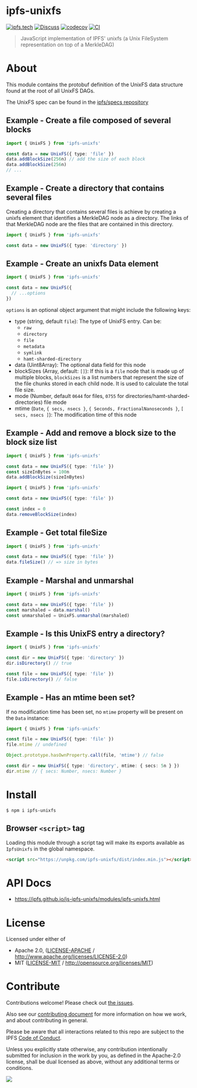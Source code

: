 # ipfs-unixfs

[![ipfs.tech](https://img.shields.io/badge/project-IPFS-blue.svg?style=flat-square)](https://ipfs.tech)
[![Discuss](https://img.shields.io/discourse/https/discuss.ipfs.tech/posts.svg?style=flat-square)](https://discuss.ipfs.tech)
[![codecov](https://img.shields.io/codecov/c/github/ipfs/js-ipfs-unixfs.svg?style=flat-square)](https://codecov.io/gh/ipfs/js-ipfs-unixfs)
[![CI](https://img.shields.io/github/actions/workflow/status/ipfs/js-ipfs-unixfs/js-test-and-release.yml?branch=main\&style=flat-square)](https://github.com/ipfs/js-ipfs-unixfs/actions/workflows/js-test-and-release.yml?query=branch%3Amain)

> JavaScript implementation of IPFS' unixfs (a Unix FileSystem representation on top of a MerkleDAG)

# About

<!--

!IMPORTANT!

Everything in this README between "# About" and "# Install" is automatically
generated and will be overwritten the next time the doc generator is run.

To make changes to this section, please update the @packageDocumentation section
of src/index.js or src/index.ts

To experiment with formatting, please run "npm run docs" from the root of this
repo and examine the changes made.

-->

This module contains the protobuf definition of the UnixFS data structure found at the root of all UnixFS DAGs.

The UnixFS spec can be found in the [ipfs/specs repository](http://github.com/ipfs/specs)

## Example - Create a file composed of several blocks

```TypeScript
import { UnixFS } from 'ipfs-unixfs'

const data = new UnixFS({ type: 'file' })
data.addBlockSize(256n) // add the size of each block
data.addBlockSize(256n)
// ...
```

## Example - Create a directory that contains several files

Creating a directory that contains several files is achieve by creating a unixfs element that identifies a MerkleDAG node as a directory. The links of that MerkleDAG node are the files that are contained in this directory.

```TypeScript
import { UnixFS } from 'ipfs-unixfs'

const data = new UnixFS({ type: 'directory' })
```

## Example - Create an unixfs Data element

```TypeScript
import { UnixFS } from 'ipfs-unixfs'

const data = new UnixFS({
  // ...options
})
```

`options` is an optional object argument that might include the following keys:

- type (string, default `file`): The type of UnixFS entry.  Can be:
  - `raw`
  - `directory`
  - `file`
  - `metadata`
  - `symlink`
  - `hamt-sharded-directory`
- data (Uint8Array): The optional data field for this node
- blockSizes (Array, default: `[]`): If this is a `file` node that is made up of multiple blocks, `blockSizes` is a list numbers that represent the size of the file chunks stored in each child node. It is used to calculate the total file size.
- mode (Number, default `0644` for files, `0755` for directories/hamt-sharded-directories) file mode
- mtime (`Date`, `{ secs, nsecs }`, `{ Seconds, FractionalNanoseconds }`, `[ secs, nsecs ]`): The modification time of this node

## Example - Add and remove a block size to the block size list

```TypeScript
import { UnixFS } from 'ipfs-unixfs'

const data = new UnixFS({ type: 'file' })
const sizeInBytes = 100n
data.addBlockSize(sizeInBytes)
```

```TypeScript
import { UnixFS } from 'ipfs-unixfs'

const data = new UnixFS({ type: 'file' })

const index = 0
data.removeBlockSize(index)
```

## Example - Get total fileSize

```TypeScript
import { UnixFS } from 'ipfs-unixfs'

const data = new UnixFS({ type: 'file' })
data.fileSize() // => size in bytes
```

## Example - Marshal and unmarshal

```TypeScript
import { UnixFS } from 'ipfs-unixfs'

const data = new UnixFS({ type: 'file' })
const marshaled = data.marshal()
const unmarshaled = UnixFS.unmarshal(marshaled)
```

## Example - Is this UnixFS entry a directory?

```TypeScript
import { UnixFS } from 'ipfs-unixfs'

const dir = new UnixFS({ type: 'directory' })
dir.isDirectory() // true

const file = new UnixFS({ type: 'file' })
file.isDirectory() // false
```

## Example - Has an mtime been set?

If no modification time has been set, no `mtime` property will be present on the `Data` instance:

```TypeScript
import { UnixFS } from 'ipfs-unixfs'

const file = new UnixFS({ type: 'file' })
file.mtime // undefined

Object.prototype.hasOwnProperty.call(file, 'mtime') // false

const dir = new UnixFS({ type: 'directory', mtime: { secs: 5n } })
dir.mtime // { secs: Number, nsecs: Number }
```

# Install

```console
$ npm i ipfs-unixfs
```

## Browser `<script>` tag

Loading this module through a script tag will make its exports available as `IpfsUnixfs` in the global namespace.

```html
<script src="https://unpkg.com/ipfs-unixfs/dist/index.min.js"></script>
```

# API Docs

- <https://ipfs.github.io/js-ipfs-unixfs/modules/ipfs-unixfs.html>

# License

Licensed under either of

- Apache 2.0, ([LICENSE-APACHE](https://github.com/ipfs/js-ipfs-unixfs/blob/main/packages/ipfs-unixfs/LICENSE-APACHE) / <http://www.apache.org/licenses/LICENSE-2.0>)
- MIT ([LICENSE-MIT](https://github.com/ipfs/js-ipfs-unixfs/blob/main/packages/ipfs-unixfs/LICENSE-MIT) / <http://opensource.org/licenses/MIT>)

# Contribute

Contributions welcome! Please check out [the issues](https://github.com/ipfs/js-ipfs-unixfs/issues).

Also see our [contributing document](https://github.com/ipfs/community/blob/master/CONTRIBUTING_JS.md) for more information on how we work, and about contributing in general.

Please be aware that all interactions related to this repo are subject to the IPFS [Code of Conduct](https://github.com/ipfs/community/blob/master/code-of-conduct.md).

Unless you explicitly state otherwise, any contribution intentionally submitted for inclusion in the work by you, as defined in the Apache-2.0 license, shall be dual licensed as above, without any additional terms or conditions.

[![](https://cdn.rawgit.com/jbenet/contribute-ipfs-gif/master/img/contribute.gif)](https://github.com/ipfs/community/blob/master/CONTRIBUTING.md)
